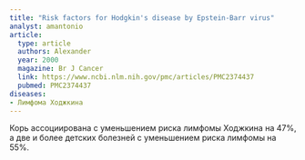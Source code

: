 ```yaml
---
title: "Risk factors for Hodgkin's disease by Epstein-Barr virus"
analyst: amantonio
article:
  type: article
  authors: Alexander
  year: 2000
  magazine: Br J Cancer
  link: https://www.ncbi.nlm.nih.gov/pmc/articles/PMC2374437
  pubmed: PMC2374437
diseases:
- Лимфома Ходжкина
---
```


Корь ассоциирована с уменьшением риска лимфомы Ходжкина на 47%, а две и более детских болезней с уменьшением риска лимфомы на 55%.
